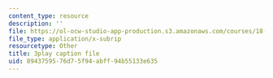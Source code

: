 ```yaml
---
content_type: resource
description: ''
file: https://ol-ocw-studio-app-production.s3.amazonaws.com/courses/18-01-single-variable-calculus-fall-2006/8943759576d75f94abff94b55133e635_HgEqXhsIq_g.vtt
file_type: application/x-subrip
resourcetype: Other
title: 3play caption file
uid: 89437595-76d7-5f94-abff-94b55133e635
---
```

